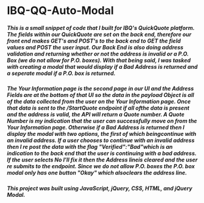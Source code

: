 # IBQ-QQ-Auto-Modal

##### This is a small snippet of code that I built for IBQ's QuickQuote platform. The fields within our QuickQuote are set on the back end, therefore our front end makes GET's and POST's to the back end to GET the field values and POST the user input. Our Back End is also doing address validation and returning whether or not the address is invalid or a P.O. Box (we do not allow for P.O. boxes). With that being said, I was tasked with creating a modal that would display if a Bad Address is returned and a seperate modal if a P.O. box is returned. 

##### The Your Information page is the second page in our UI and the Address Fields are at the bottom of that UI so the data in the payload Object is all of the data collected from the user on the Your Information page. Once that data is sent to the /StartQuote endpoint if all ofthe data is present and the address is valid, the API will return a Quote number. A Quote Number is my indication that the user can successfully move on from the Your Information page. Otherwise if a Bad Address is returned then I display the modal with two options, the first of which beingcontinue with an invalid address. If a user chooses to continue with an invalid address then I re post the data with the flag "Verified":"Bad"which is an indication to the back end that the user is continuing with a bad address. If the user selects No I'll fix it then the Address lineis cleared and the user re submits to the endpoint. Since we do not allow P.O. boxes the P.O. box modal only has one button "Okay" which alsoclears the address line.

##### This project was built using JavaScript, jQuery, CSS, HTML, and jQuery Modal.